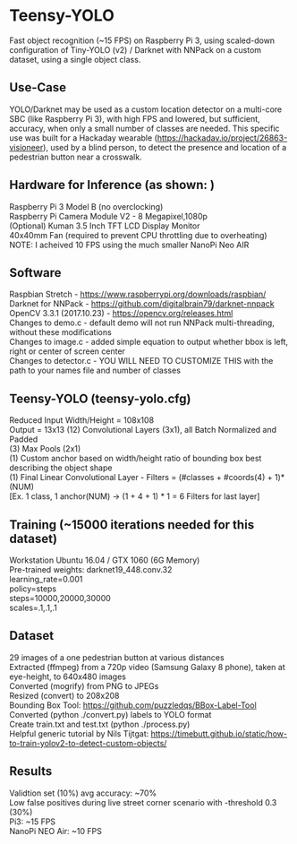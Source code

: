 # Teensy-YOLO 
Fast object recognition (~15 FPS) on Raspberry Pi 3, using scaled-down configuration of Tiny-YOLO (v2) / Darknet with NNPack on a custom dataset, using a single object class.

Use-Case
--------
YOLO/Darknet may be used as a custom location detector on a multi-core SBC (like Raspberry Pi 3), with high FPS and lowered, but sufficient, accuracy, when only a small number of classes are needed.  This specific use was built for a Hackaday wearable (https://hackaday.io/project/26863-visioneer), used by a blind person, to detect the presence and location of a pedestrian button near a crosswalk.

Hardware for Inference (as shown:  )
--------
Raspberry Pi 3 Model B (no overclocking)    
Raspberry Pi Camera Module V2 - 8 Megapixel,1080p     
(Optional) Kuman 3.5 Inch TFT LCD Display Monitor    
40x40mm Fan (required to prevent CPU throttling due to overheating)   
NOTE:  I acheived 10 FPS using the much smaller NanoPi Neo AIR

Software
--------
Raspbian Stretch - https://www.raspberrypi.org/downloads/raspbian/    
Darknet for NNPack - https://github.com/digitalbrain79/darknet-nnpack    
OpenCV 3.3.1 (2017.10.23) - https://opencv.org/releases.html    
Changes to demo.c - default demo will not run NNPack multi-threading, without these modifications    
Changes to image.c - added simple equation to output whether bbox is left, right or center of screen center    
Changes to detector.c - YOU WILL NEED TO CUSTOMIZE THIS with the path to your names file and number of classes   

Teensy-YOLO (teensy-yolo.cfg)
-----------
Reduced Input Width/Height = 108x108    
Output = 13x13
(12) Convolutional Layers (3x1), all Batch Normalized and Padded    
(3) Max Pools (2x1)    
(1) Custom anchor based on width/height ratio of bounding box best describing the object shape    
(1) Final Linear Convolutional Layer - Filters = (#classes + #coords(4) + 1)*(NUM)    
[Ex. 1 class, 1 anchor(NUM) -> (1 + 4 + 1) * 1 = 6  Filters for last layer]    

Training (~15000 iterations needed for this dataset)
--------
Workstation Ubuntu 16.04 / GTX 1060 (6G Memory)      
Pre-trained weights: darknet19_448.conv.32    
learning_rate=0.001    
policy=steps    
steps=10000,20000,30000    
scales=.1,.1,.1    

Dataset
-------
29 images of a one pedestrian button at various distances    
Extracted (ffmpeg) from a 720p video (Samsung Galaxy 8 phone), taken at eye-height, to 640x480 images    
Converted (mogrify) from PNG to JPEGs    
Resized (convert) to 208x208    
Bounding Box Tool:  https://github.com/puzzledqs/BBox-Label-Tool    
Converted (python ./convert.py) labels to YOLO format    
Create train.txt and test.txt (python ./process.py)    
Helpful generic tutorial by Nils Tijtgat: https://timebutt.github.io/static/how-to-train-yolov2-to-detect-custom-objects/    

Results
-------
Validtion set (10%) avg accuracy: ~70%    
Low false positives during live street corner scenario with -threshold 0.3 (30%)    
Pi3: ~15 FPS    
NanoPi NEO Air: ~10 FPS    
